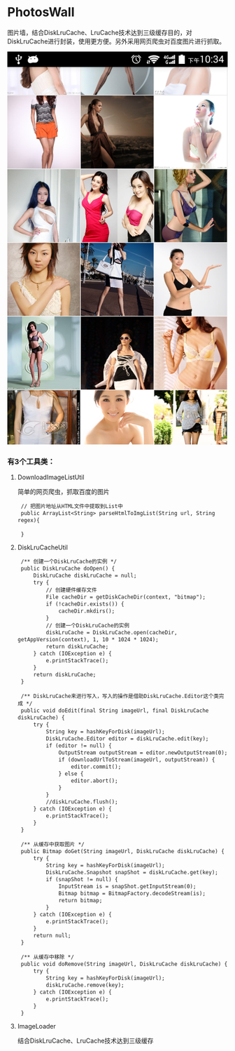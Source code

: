 # PhotosWall
图片墙，结合DiskLruCache、LruCache技术达到三级缓存目的，对DiskLruCache进行封装，使用更方便。另外采用网页爬虫对百度图片进行抓取。

![](imgs/1.png)


### 有3个工具类：
1. DownloadImageListUtil

	简单的网页爬虫，抓取百度的图片

		// 把图片地址从HTML文件中提取到List中
		public ArrayList<String> parseHtmlToImgList(String url, String regex){
	
		}

2. DiskLruCacheUtil

	
		/** 创建一个DiskLruCache的实例 */
		public DiskLruCache doOpen() {
			DiskLruCache diskLruCache = null;
			try {
				// 创建硬件缓存文件
				File cacheDir = getDiskCacheDir(context, "bitmap");
				if (!cacheDir.exists()) {
					cacheDir.mkdirs();
				}
				// 创建一个DiskLruCache的实例
				diskLruCache = DiskLruCache.open(cacheDir, getAppVersion(context), 1, 10 * 1024 * 1024);
				return diskLruCache;
			} catch (IOException e) {
				e.printStackTrace();
			}
			return diskLruCache;
		}
	
		/** DiskLruCache来进行写入，写入的操作是借助DiskLruCache.Editor这个类完成 */
		public void doEdit(final String imageUrl, final DiskLruCache diskLruCache) {
			try {
				String key = hashKeyForDisk(imageUrl);
				DiskLruCache.Editor editor = diskLruCache.edit(key);
				if (editor != null) {
					OutputStream outputStream = editor.newOutputStream(0);
					if (downloadUrlToStream(imageUrl, outputStream)) {
						editor.commit();
					} else {
						editor.abort();
					}
				}
				//diskLruCache.flush();
			} catch (IOException e) {
				e.printStackTrace();
			}
		}
	
		/** 从缓存中获取图片 */
		public Bitmap doGet(String imageUrl, DiskLruCache diskLruCache) {
			try {
				String key = hashKeyForDisk(imageUrl);
				DiskLruCache.Snapshot snapShot = diskLruCache.get(key);
				if (snapShot != null) {
					InputStream is = snapShot.getInputStream(0);
					Bitmap bitmap = BitmapFactory.decodeStream(is);
					return bitmap;
				}
			} catch (IOException e) {
				e.printStackTrace();
			}
			return null;
		}
	
		/** 从缓存中移除 */
		public void doRemove(String imageUrl, DiskLruCache diskLruCache) {
			try {
				String key = hashKeyForDisk(imageUrl);
				diskLruCache.remove(key);
			} catch (IOException e) {
				e.printStackTrace();
			}
		}

3. ImageLoader


	结合DiskLruCache、LruCache技术达到三级缓存

